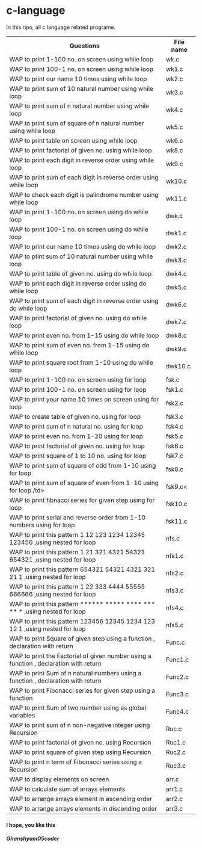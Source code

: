 <h1>c-language</h1>
<p>In this ripo, all c language related programe.</p>
<table>
  <tr>
    <th>Questions</th>
    <th>File name</th>
  </tr>
  <tr>
    <td>WAP to print 1-100 no. on screen using while loop</td>
    <td>wk.c</td>
  </tr>
  <tr>
    <td>WAP to print 100-1 no. on screen using while loop</td>
    <td>wk1.c</td>
  </tr>
  <tr>
    <td>WAP to print our name 10 times using while loop</td>
    <td>wk2.c</td>
  </tr>
  <tr>
    <td>WAP to print sum of 10 natural number using while loop</td>
    <td>wk3.c</td>
  </tr>
  <tr>
    <td>WAP to print sum of n natural number using while loop	</td>
    <td>wk4.c</td>
  </tr>
  <tr>
    <td>WAP to print sum of square of n natural number using while loop	</td>
    <td>wk5.c</td>
  </tr>
  <tr>
    <td>WAP to print table on screen using while loop</td>
    <td>wk6.c</td>
  </tr>
  <tr>
    <td>WAP to print factorial of given no. using while loop	</td>
    <td>wk8.c</td>
  </tr>
  <tr>
    <td>WAP to print each digit in reverse order using while loop</td>
    <td>wk9.c</td>
  </tr>
  <tr>
    <td>WAP to print sum of each digit in reverse order using while loop	</td>
    <td>wk10.c</td>
  </tr>
  <tr>
    <td>WAP to check each digit is palindrome number using while loop	</td>
    <td>wk11.c</td>
  </tr>
  <tr>
    <td>WAP to print 1-100 no. on screen using do while loop	</td>
    <td>dwk.c</td>
  </tr>
  <tr>
    <td>WAP to print 100-1 no. on screen using do while loop	</td>
    <td>dwk1.c</td>
  </tr>
  <tr>
    <td>WAP to print our name 10 times using do while loop</td>
    <td>dwk2.c</td>
  </tr>
  <tr>
    <td>WAP to ptint sum of 10 natural number using while loop	</td>
    <td>dwk3.c</td>
  </tr>
  <tr>
    <td>WAP to print table of given no. using do while loop	</td>
    <td>dwk4.c</td>
  </tr>
  <tr>
    <td>WAP to print each digit in reverse order using do while loop	</td>
    <td>dwk5.c</td>
  </tr>
  <tr>
    <td>WAP to print sum of each digit in reverse order using do while loop	</td>
    <td>dwk6.c</td>
  </tr>
  <tr>
    <td>WAP to print factorial of given no. using do while loop	</td>
    <td>dwk7.c</td>
  </tr>
  <tr>
    <td>WAP to print even no. from 1-15 using do while loop	</td>
    <td>dwk8.c</td>
  </tr>
  <tr>
    <td>WAP to print sum of even no. from 1-15 using do while loop	</td>
    <td>dwk9.c</td>
  </tr>
  <tr>
    <td>WAP to print square root from 1-10 using do while loop	</td>
    <td>dwk10.c</td>
  </tr>
  <tr>
    <td>WAP to print 1-100 no. on screen using for loop	</td>
    <td>fsk.c</td>
  </tr>
  <tr>
    <td>WAP to print 100-1 no. on screen using for loop	</td>
    <td>fsk1.c</td>
  </tr>
  <tr>
    <td>WAP to print your name 10 times on screen using for loop	</td>
    <td>fsk2.c</td>
  </tr>
  <tr>
    <td>WAP to create table of given no. using for loop	</td>
    <td>fsk3.c</td>
  </tr>
  <tr>
    <td>WAP to print sum of n natural no. using for loop	</td>
    <td>fsk4.c</td>
  </tr>
  <tr>
    <td>WAP to print even no. from 1-20 using for loop	</td>
    <td>fsk5.c</td>
  </tr>
  <tr>
    <td>WAP to print factorial of given no. using for loop	</td>
    <td>fsk6.c</td>
  </tr>
  <tr>
    <td>WAP to print square of 1 to 10 no. using for loop	</td>
    <td>fsk7.c</td>
  </tr>
  <tr>
    <td>WAP to print sum of square of odd from 1-10 using for loop	</td>
    <td>fsk8.c</td>
  </tr>
  <tr>
    <td>WAP to print sum of square of even from 1-10 using for loop	/td>
    <td>fsk9.c<</td>
  </tr>
  <tr>
    <td>WAP to print fibnacci series for given step using for loop	</td>
    <td>fsk10.c</td>
  </tr>
  <tr>
    <td>WAP to print serial and reverse order from 1-10 numbers using for loop	</td>
    <td>fsk11.c</td>
  </tr>
  <tr>
    <td>WAP to print this pattern
1
12
123
1234
12345
123456 ,using nested for loop</td>
    <td>nfs.c</td>
  </tr>
  <tr>
    <td>WAP to print this pattern
1
21
321
4321
54321
654321 ,using nested for loop	</td>
    <td>nfs1.c</td>
  </tr>
  <tr>
    <td>WAP to print this pattern
654321
54321
4321
321
21
1 ,using nested for loop	</td>
    <td>nfs2.c</td>
  </tr>
  <tr>
    <td>WAP to print this pattern
1
22
333
4444
55555
666666 ,using nested for loop	</td>
    <td>nfs3.c</td>
  </tr>
  <tr>
    <td>WAP to print this pattern
******
*****
****
***
**
* ,using nested for loop	</td>
    <td>nfs4.c</td>
  </tr>
  <tr>
    <td>WAP to print this pattern
123456
12345
1234
123
12
1 ,using nested for loop	</td>
    <td>nfs5.c</td>
  </tr>
  <tr>
    <td>WAP to print Square of given step using a function , declaration with return	</td>
    <td>Func.c</td>
  </tr>
  <tr>
    <td>WAP to print the Factorial of given number using a function , declaration with return	</td>
    <td>Func1.c</td>
  </tr>
  <tr>
    <td>WAP to print Sum of n natural numbers using a function , declaration with return	
</td>
    <td>Func2.c</td>
  </tr>
  <tr>
    <td>WAP to print Fibonacci series for given step using a function	
</td>
    <td>Func3.c</td>
  </tr>
  <tr>
    <td>WAP to print Sum of two number using as global variables	
</td>
    <td>Func4.c</td>
  </tr>
  <tr>
    <td>WAP to print sum of n non-negative integer using Recursion	
</td>
    <td>Ruc.c</td>
  </tr>
  <tr>
    <td>WAP to print factorial of given no. using Recursion	
</td>
    <td>Ruc1.c</td>
  </tr>
  <tr>
    <td>WAP to print square of given step using Recursion	
</td>
    <td>Ruc2.c</td>
  </tr>
  <tr>
    <td>WAP to print n term of Fibonacci series using a Recursion	</td>
    <td>Ruc3.c</td>
  </tr>
  <tr>
    <td>WAP to display elements on screen	
</td>
    <td>arr.c</td>
  </tr>
   <tr>
    <td>WAP to calculate sum of arrays elements	
</td>
    <td>arr1.c</td>
  </tr>
   <tr>
    <td>WAP to arrange arrays element in ascending order	
</td>
    <td>arr2.c</td>
  </tr>
   <tr>
    <td>WAP to arrange arrays elements in discending order	</td>
    <td>arr3.c</td>
  </tr>
</table>
<h4> I hope, you like this</h4>
<h5>Ghanshyam05coder</h5>
